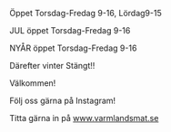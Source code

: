 Öppet Torsdag-Fredag 9-16, Lördag9-15

JUL öppet Torsdag-Fredag 9-16

NYÅR öppet Torsdag-Fredag 9-16

Därefter vinter Stängt!!

Välkommen!

Följ oss gärna på Instagram!

Titta gärna in på www.varmlandsmat.se

